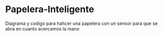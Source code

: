 # Papelera-Inteligente
Diagrama y codigo para hahcer una papelera con un sensor para que se abra en cuanto acercamos la mano
